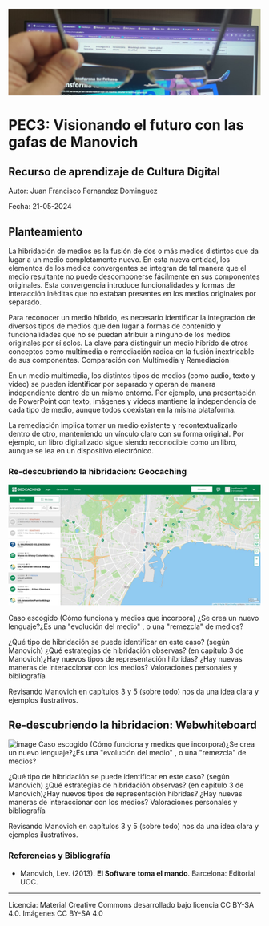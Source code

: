 ![Cultura Digital](https://raw.githubusercontent.com/Juanfran75/PEC3_Manovich_Reloaded/main/images/gafas.jpg)
# PEC3: Visionando el futuro con las gafas de Manovich 

## Recurso de aprendizaje de Cultura Digital 

Autor: Juan Francisco Fernandez Dominguez

Fecha: 21-05-2024

## Planteamiento

La hibridación de medios es la fusión de dos o más medios distintos que da lugar a un medio completamente nuevo. En esta nueva entidad, los elementos de los medios convergentes se integran de tal manera que el medio resultante no puede descomponerse fácilmente en sus componentes originales. Esta convergencia introduce funcionalidades y formas de interacción inéditas que no estaban presentes en los medios originales por separado.

Para reconocer un medio híbrido, es necesario identificar la integración de diversos tipos de medios que den lugar a formas de contenido y funcionalidades que no se puedan atribuir a ninguno de los medios originales por sí solos. La clave para distinguir un medio híbrido de otros conceptos como multimedia o remediación radica en la fusión inextricable de sus componentes.
Comparación con Multimedia y Remediación

En un medio multimedia, los distintos tipos de medios (como audio, texto y video) se pueden identificar por separado y operan de manera independiente dentro de un mismo entorno. Por ejemplo, una presentación de PowerPoint con texto, imágenes y videos mantiene la independencia de cada tipo de medio, aunque todos coexistan en la misma plataforma.
    
La remediación implica tomar un medio existente y recontextualizarlo dentro de otro, manteniendo un vínculo claro con su forma original. Por ejemplo, un libro digitalizado sigue siendo reconocible como un libro, aunque se lea en un dispositivo electrónico.

### Re-descubriendo la hibridacion: Geocaching
![image](https://raw.githubusercontent.com/Juanfran75/PEC3_Manovich_Reloaded/main/images/geocaching_1.jpg) 

Caso escogido (Cómo funciona y medios que incorpora) ¿Se crea un nuevo lenguaje?¿Es una "evolución del medio" , o una "remezcla" de medios?

¿Qué tipo de hibridación se puede identificar en este caso? (según Manovich) ¿Qué estrategias de hibridación observas? (en capítulo 3 de Manovich)¿Hay nuevos tipos de representación híbridas? 
¿Hay nuevas maneras de interaccionar con los medios? 
Valoraciones personales y bibliografía

Revisando Manovich en capítulos 3 y 5 (sobre todo) nos da una idea clara y ejemplos ilustrativos.


## Re-descubriendo la hibridacion: Webwhiteboard 
![image](https://raw.github.com/Juanfran75/PEC3_Manovich_Reloaded/main/images/webwhiteboard.png) 
Caso escogido (Cómo funciona y medios que incorpora)¿Se crea un nuevo lenguaje?¿Es una "evolución del medio" , o una "remezcla" de medios?

¿Qué tipo de hibridación se puede identificar en este caso? (según Manovich) ¿Qué estrategias de hibridación observas? (en capítulo 3 de Manovich)¿Hay nuevos tipos de representación híbridas? 
¿Hay nuevas maneras de interaccionar con los medios? 
Valoraciones personales y bibliografía

Revisando Manovich en capítulos 3 y 5 (sobre todo) nos da una idea clara y ejemplos ilustrativos.



### Referencias y Bibliografía

* Manovich, Lev. (2013). **El Software toma el mando**. Barcelona: Editorial UOC. 


----

Licencia: Material Creative Commons desarrollado bajo licencia CC BY-SA 4.0. Imágenes CC BY-SA 4.0 